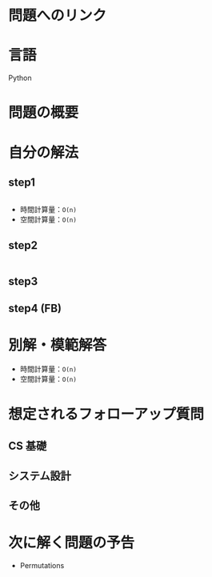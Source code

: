 # 問題へのリンク


# 言語
Python

# 問題の概要


# 自分の解法

## step1

```python

```

- 時間計算量：`O(n)`
- 空間計算量：`O(n)`

## step2

```python

```

## step3

## step4 (FB)



# 別解・模範解答

- 時間計算量：`O(n)`
- 空間計算量：`O(n)`

# 想定されるフォローアップ質問

## CS 基礎

## システム設計

## その他

# 次に解く問題の予告
- Permutations
